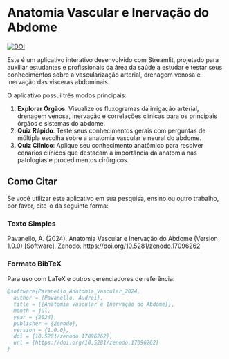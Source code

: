 # Anatomia Vascular e Inervação do Abdome

[![DOI](https://zenodo.org/badge/DOI/10.5281/zenodo.17096262.svg)](https://doi.org/10.5281/zenodo.17096262)

Este é um aplicativo interativo desenvolvido com Streamlit, projetado para auxiliar estudantes e profissionais da área da saúde a estudar e testar seus conhecimentos sobre a vascularização arterial, drenagem venosa e inervação das vísceras abdominais.

O aplicativo possui três modos principais:

1.  **Explorar Órgãos**: Visualize os fluxogramas da irrigação arterial, drenagem venosa, inervação e correlações clínicas para os principais órgãos e sistemas do abdome.
2.  **Quiz Rápido**: Teste seus conhecimentos gerais com perguntas de múltipla escolha sobre a anatomia vascular e neural do abdome.
3.  **Quiz Clínico**: Aplique seu conhecimento anatômico para resolver cenários clínicos que destacam a importância da anatomia nas patologias e procedimentos cirúrgicos.

## Como Citar

Se você utilizar este aplicativo em sua pesquisa, ensino ou outro trabalho, por favor, cite-o da seguinte forma:

### Texto Simples

Pavanello, A. (2024). Anatomia Vascular e Inervação do Abdome (Version 1.0.0) [Software]. Zenodo. https://doi.org/10.5281/zenodo.17096262

### Formato BibTeX

Para uso com LaTeX e outros gerenciadores de referência:

```bibtex
@software{Pavanello_Anatomia_Vascular_2024,
  author = {Pavanello, Audrei},
  title = {{Anatomia Vascular e Inervação do Abdome}},
  month = jul,
  year = {2024},
  publisher = {Zenodo},
  version = {1.0.0},
  doi = {10.5281/zenodo.17096262},
  url = {https://doi.org/10.5281/zenodo.17096262}
}
```